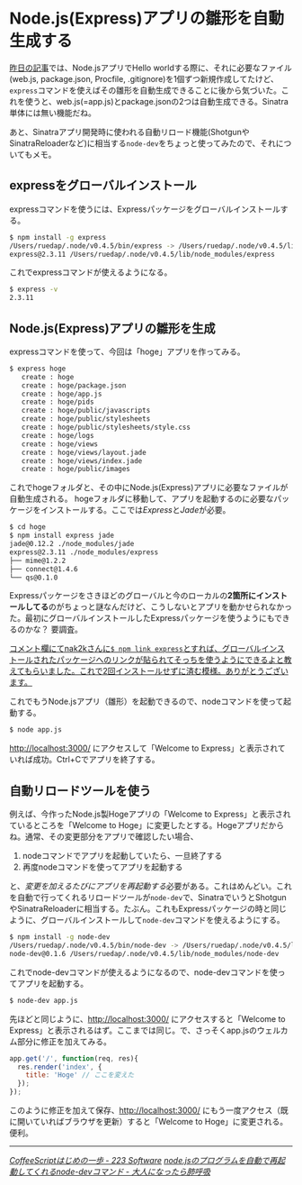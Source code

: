 # <span>Node.js(Express)アプリの雛形を</span><span>自動生成する</span>

[昨日の記事](/2011/06/19/heroku-node-js-express-hello-world)では、Node.jsアプリでHello worldする際に、それに必要なファイル(web.js, package.json, Procfile, .gitignore)を1個ずつ新規作成してたけど、`express`コマンドを使えばその雛形を自動生成できることに後から気づいた。これを使うと、web.js(=app.js)とpackage.jsonの2つは自動生成できる。Sinatra単体には無い機能だね。

あと、Sinatraアプリ開発時に使われる自動リロード機能(ShotgunやSinatraReloaderなど)に相当する`node-dev`をちょっと使ってみたので、それについてもメモ。

<!-- READMORE -->


## expressをグローバルインストール

expressコマンドを使うには、Expressパッケージをグローバルインストールする。

~~~ sh
$ npm install -g express
/Users/ruedap/.node/v0.4.5/bin/express -> /Users/ruedap/.node/v0.4.5/lib/node_modules/express/bin/express
express@2.3.11 /Users/ruedap/.node/v0.4.5/lib/node_modules/express 
~~~

これでexpressコマンドが使えるようになる。

~~~ sh
$ express -v
2.3.11
~~~


## Node.js(Express)アプリの雛形を生成

expressコマンドを使って、今回は「hoge」アプリを作ってみる。

~~~ sh
$ express hoge
   create : hoge
   create : hoge/package.json
   create : hoge/app.js
   create : hoge/pids
   create : hoge/public/javascripts
   create : hoge/public/stylesheets
   create : hoge/public/stylesheets/style.css
   create : hoge/logs
   create : hoge/views
   create : hoge/views/layout.jade
   create : hoge/views/index.jade
   create : hoge/public/images
~~~

これでhogeフォルダと、その中にNode.js(Express)アプリに必要なファイルが自動生成される。
hogeフォルダに移動して、アプリを起動するのに必要なパッケージをインストールする。ここでは*Express*と*Jade*が必要。

~~~ sh
$ cd hoge
$ npm install express jade
jade@0.12.2 ./node_modules/jade 
express@2.3.11 ./node_modules/express 
├── mime@1.2.2
├── connect@1.4.6
└── qs@0.1.0
~~~

Expressパッケージをさきほどのグローバルと今のローカルの**2箇所にインストールしてる**のがちょっと謎なんだけど、こうしないとアプリを動かせられなかった。最初にグローバルインストールしたExpressパッケージを使うようにもできるのかな？ 要調査。

<ins>コメント欄にてnak2kさんに`$ npm link express`とすれば、グローバルインストールされたパッケージへのリンクが貼られてそっちを使うようにできるよと教えてもらいました。これで2回インストールせずに済む模様。ありがとうございます。</ins>

これでもうNode.jsアプリ（雛形）を起動できるので、nodeコマンドを使って起動する。

~~~ sh
$ node app.js
~~~

<http://localhost:3000/> にアクセスして「Welcome to Express」と表示されていれば成功。Ctrl+Cでアプリを終了する。


## 自動リロードツールを使う

例えば、今作ったNode.js製Hogeアプリの「Welcome to Express」と表示されているところを「Welcome to Hoge」に変更したとする。Hogeアプリだからね。通常、その変更部分をアプリで確認したい場合、

1. nodeコマンドでアプリを起動していたら、一旦終了する
2. 再度nodeコマンドを使ってアプリを起動する

と、*変更を加えるたびにアプリを再起動する*必要がある。これはめんどい。これを自動で行ってくれるリロードツールが`node-dev`で、SinatraでいうとShotgunやSinatraReloaderに相当する。たぶん。これもExpressパッケージの時と同じように、グローバルインストールして`node-dev`コマンドを使えるようにする。

~~~ sh
$ npm install -g node-dev
/Users/ruedap/.node/v0.4.5/bin/node-dev -> /Users/ruedap/.node/v0.4.5/lib/node_modules/node-dev/node-dev
node-dev@0.1.6 /Users/ruedap/.node/v0.4.5/lib/node_modules/node-dev 
~~~

これでnode-devコマンドが使えるようになるので、node-devコマンドを使ってアプリを起動する。

~~~ sh
$ node-dev app.js
~~~

先ほどと同じように、<http://localhost:3000/> にアクセスすると「Welcome to Express」と表示されるはず。ここまでは同じ。で、さっそくapp.jsのウェルカム部分に修正を加えてみる。

~~~ javascript
app.get('/', function(req, res){
  res.render('index', {
    title: 'Hoge' // ここを変えた
  });
});
~~~

このように修正を加えて保存、<http://localhost:3000/> にもう一度アクセス（既に開いていればブラウザを更新）すると「Welcome to Hoge」に変更される。便利。

* * *

<cite>[CoffeeScriptはじめの一歩 - 223 Software](http://www.223soft.net/37)</cite>
<cite>[node.jsのプログラムを自動で再起動してくれるnode-devコマンド - 大人になったら肺呼吸](http://d.hatena.ne.jp/replication/20110224/1298474534)</cite>

